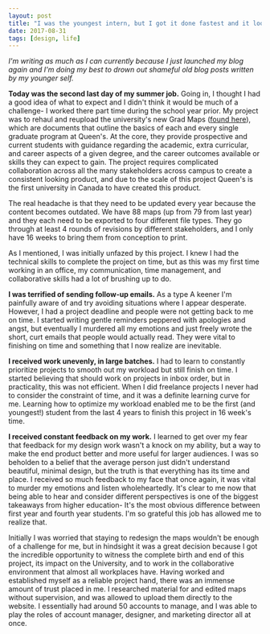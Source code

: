 ```yaml
---
layout: post
title: "I was the youngest intern, but I got it done fastest and it looked the best"
date: 2017-08-31
tags: [design, life]
---
```

*I'm writing as much as I can currently because I just launched my blog again and I'm doing my best to drown out shameful old blog posts written by my younger self.*

**Today was the second last day of my summer job.** Going in, I thought I had a good idea of what to expect and I didn't think it would be much of a challenge- I worked there part time during the school year prior. My project was to rehaul and reupload the university's new Grad Maps ([found here](http://careers.queensu.ca/gradmaps)), which are documents that outline the basics of each and every single graduate program at Queen's. At the core, they provide prospective and current students with guidance regarding the academic, extra curricular, and career aspects of a given degree, and the career outcomes available or skills they can expect to gain. The project requires complicated collaboration across all the many stakeholders across campus to create a consistent looking product, and due to the scale of this project Queen's is the first university in Canada to have created this product. 

The real headache is that they need to be updated every year because the content becomes outdated. We have 88 maps (up from 79 from last year) and they each need to be exported to four different file types. They go through at least 4 rounds of revisions by different stakeholders, and I only have 16 weeks to bring them from conception to print.

As I mentioned, I was initially unfazed by this project. I knew I had the technical skills to complete the project on time, but as this was my first time working in an office, my communication, time management, and collaborative skills had a lot of brushing up to do. 

**I was terrified of sending follow-up emails.** As a type A keener I'm painfully aware of and try avoiding situations where I appear desperate. However, I had a project deadline and people were not getting back to me on time. I started writing gentle reminders peppered with apologies and angst, but eventually I murdered all my emotions and just freely wrote the short, curt emails that people would actually read. They were vital to finishing on time and something that I now realize are inevitable.

**I received work unevenly, in large batches.** I had to learn to constantly prioritize projects to smooth out my workload but still finish on time. I started believing that should work on projects in inbox order, but in practicality, this was not efficient. When I did freelance projects I never had to consider the constraint of time, and it was a definite learning curve for me. Learning how to optimize my workload enabled me to be the first (and youngest!) student from the last 4 years to finish this project in 16 week's time. 

**I received constant feedback on my work.** I learned to get over my fear that feedback for my design work wasn't a knock on my ability, but a way to make the end product better and more useful for larger audiences. I was so beholden to a belief that the average person just didn't understand beautiful, minimal design, but the truth is that everything has its time and place. I received so much feedback to my face that once again, it was vital to murder my emotions and listen wholeheartedly. It's clear to me now that being able to hear and consider different perspectives is one of the biggest takeaways from higher education- It's the most obvious difference between first year and fourth year students. I'm so grateful this job has allowed me to realize that. 

Initially I was worried that staying to redesign the maps wouldn't be enough of a challenge for me, but in hindsight it was a great decision because I got the incredible opportunity to witness the complete birth and end of this project, its impact on the University, and to work in the collaborative environment that almost all workplaces have. Having worked and established myself as a reliable project hand, there was an immense amount of trust placed in me. I researched material for and edited maps without supervision, and was allowed to upload them directly to the website. I essentially had around 50 accounts to manage, and I was able to play the roles of account manager, designer, and marketing director all at once. 